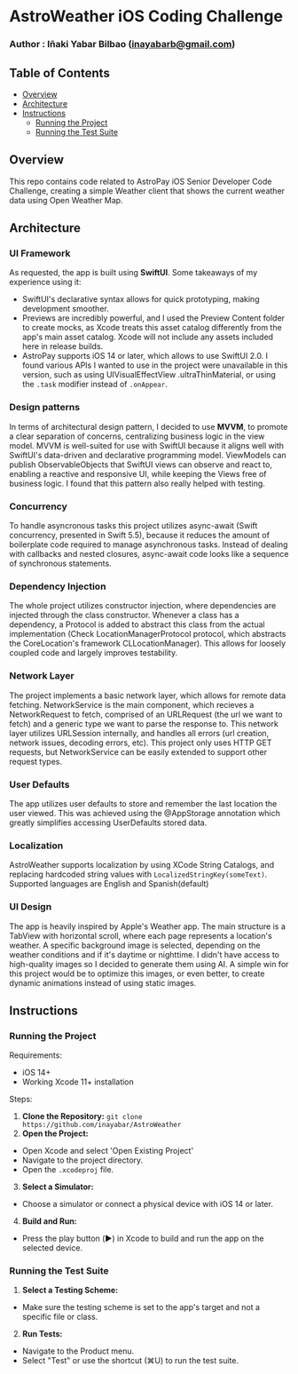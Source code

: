 # AstroWeather iOS Coding Challenge

### Author : Iñaki Yabar Bilbao (inayabarb@gmail.com)

## Table of Contents

- [Overview](#overview)
- [Architecture](#architecture)
- [Instructions](#instructions)
  - [Running the Project](#running-the-project)
  - [Running the Test Suite](#running-the-test-suite)


## Overview

This repo contains code related to AstroPay iOS Senior Developer Code Challenge, creating a simple Weather client that shows the current weather
data using Open Weather Map.

## Architecture 

### UI Framework
As requested, the app is built using **SwiftUI**. Some takeaways of my experience using it:
- SwiftUI's declarative syntax allows for quick prototyping, making development smoother. 
- Previews are incredibly powerful, and I used the Preview Content folder to create mocks, as Xcode treats this asset catalog differently from the app's main asset catalog. Xcode will not include any assets included here in release builds.
- AstroPay supports iOS 14 or later, which allows to use SwiftUI 2.0. I found various APIs I wanted to use in the project were unavailable in this version, such as using UIVisualEffectView .ultraThinMaterial, or using the `.task` modifier instead of `.onAppear`. 

### Design patterns
In terms of architectural design pattern, I decided to use **MVVM**, to promote a clear separation of concerns, centralizing business logic in the view model. MVVM is well-suited for use with SwiftUI because it aligns well with SwiftUI's data-driven and declarative programming model. ViewModels can publish ObservableObjects that SwiftUI views can observe and react to, enabling a reactive and responsive UI, while keeping the Views free of business logic. I found that this pattern also really helped with testing.

### Concurrency 
To handle asyncronous tasks this project utilizes async-await (Swift concurrency, presented in Swift 5.5), because it reduces the amount of boilerplate code required to manage asynchronous tasks. Instead of dealing with callbacks and nested closures, async-await code looks like a sequence of synchronous statements. 

### Dependency Injection
The whole project utilizes constructor injection, where dependencies are injected through the class constructor. Whenever a class has a dependency, a Protocol is added to abstract this class from the actual implementation (Check LocationManagerProtocol protocol, which abstracts the CoreLocation's framework CLLocationManager). This allows for loosely coupled code and largely improves testability. 

### Network Layer
The project implements a basic network layer, which allows for remote data fetching. NetworkService is the main component, which recieves a NetworkRequest to fetch, comprised of an URLRequest (the url we want to fetch) and a generic type we want to parse the response to. This network layer utilizes URLSession internally, and handles all errors (url creation, network issues, decoding errors, etc). This project only uses HTTP GET requests, but NetworkService can be easily extended to support other request types.

### User Defaults
The app utilizes user defaults to store and remember the last location the user viewed. This was achieved using the @AppStorage annotation which greatly simplifies accessing UserDefaults stored data.

### Localization
AstroWeather supports localization by using XCode String Catalogs, and replacing hardcoded string values with `LocalizedStringKey(someText)`. Supported languages are English and Spanish(default)

### UI Design
The app is heavily inspired by Apple's Weather app. The main structure is a TabView with horizontal scroll, where each page represents a location's weather. A specific background image is selected, depending on the weather conditions and if it's daytime or nighttime. I didn't have access to high-quality images so I decided to generate them using AI. A simple win for this project would be to optimize this images, or even better, to create dynamic animations instead of using static images.

## Instructions

### Running the Project

Requirements:
- iOS 14+
- Working Xcode 11+ installation

Steps:
1. **Clone the Repository:** ```git clone https://github.com/inayabar/AstroWeather```
2. **Open the Project:**
- Open Xcode and select 'Open Existing Project'
- Navigate to the project directory.
- Open the `.xcodeproj` file.
3. **Select a Simulator:**
- Choose a simulator or connect a physical device with iOS 14 or later.

4. **Build and Run:**
- Press the play button (▶️) in Xcode to build and run the app on the selected device.

### Running the Test Suite

1. **Select a Testing Scheme:**
- Make sure the testing scheme is set to the app's target and not a specific file or class.

2. **Run Tests:**
- Navigate to the Product menu.
- Select "Test" or use the shortcut (⌘U) to run the test suite.